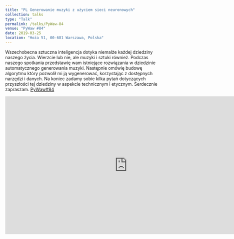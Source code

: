 ```yaml
---
title: "PL Generowanie muzyki z użyciem sieci neuronowych"
collection: talks
type: "Talk"
permalink: /talks/PyWaw-84
venue: "PyWaw #84"
date: 2019-03-25
location: "Hoża 51, 00-681 Warszawa, Polska"
---
```


Wszechobecna sztuczna inteligencja dotyka niemalże każdej dziedziny naszego życia. Wierzcie lub nie, ale muzyki i sztuki również. Podczas naszego spotkania przedstawię wam istniejące rozwiązania w dziedzinie automatycznego generowania muzyki. Następnie omówię budowę algorytmu który pozwolił mi ją wygenerować, korzystając z dostępnych narzędzi i danych. Na koniec zadamy sobie kilka pytań dotyczących przyszłości tej dziedziny w aspekcie technicznym i etycznym. Serdecznie zapraszam. [PyWaw#84](http://pywaw.org/84/)

<iframe width="780" height="440" src="http://www.youtube.com/embed/NytC56ZQhCo?wmode=opaque" frameborder="0" allowfullscreen="" style="box-sizing: border-box;"></iframe>
